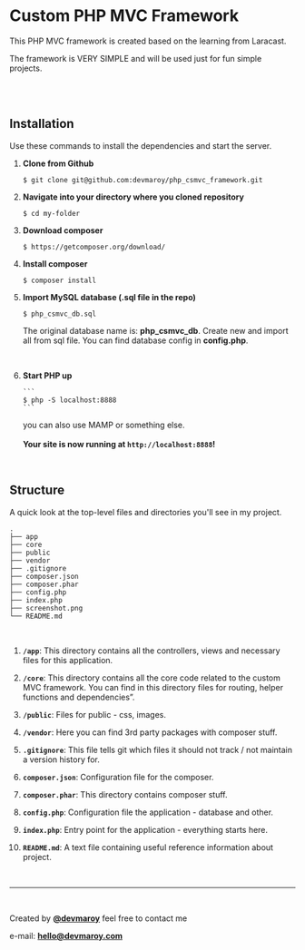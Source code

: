 # **Custom PHP MVC Framework**

This PHP MVC framework is created based on the learning from Laracast.

The framework is VERY SIMPLE and will be used just for fun simple projects.

<br>

<br>

## Installation

Use these commands to install the dependencies and start the server.

1.  **Clone from Github**

    ```
    $ git clone git@github.com:devmaroy/php_csmvc_framework.git
    ```

2.  **Navigate into your directory where you cloned repository**

    ```
    $ cd my-folder
    ```

3.  **Download composer**

    ```
    $ https://getcomposer.org/download/
    ```

4.  **Install composer**

    ```
    $ composer install
    ```

5.  **Import MySQL database (.sql file in the repo)**

    ```
    $ php_csmvc_db.sql
    ```

    The original database name is: **php_csmvc_db**. Create new and import all from sql file. You can find database config in **config.php**.

    <br>

6.  **Start PHP up**

        ```
        $ php -S localhost:8888
        ```

    you can also use MAMP or something else.
    <br>
    <br>
    **Your site is now running at `http://localhost:8888`!**

<br>

## Structure

A quick look at the top-level files and directories you'll see in my project.

    .
    ├── app
    ├── core
    ├── public
    ├── vendor
    ├── .gitignore
    ├── composer.json
    ├── composer.phar
    ├── config.php
    ├── index.php
    ├── screenshot.png
    └── README.md

<br>

1.  **`/app`**: This directory contains all the controllers, views and necessary files for this application.

2.  **`/core`**: This directory contains all the core code related to the custom MVC framework. You can find in this directory files for routing, helper functions and dependencies”.

3.  **`/public`**: Files for public - css, images.

4.  **`/vendor`**: Here you can find 3rd party packages with composer stuff.

5.  **`.gitignore`**: This file tells git which files it should not track / not
    maintain a version history for.

6.  **`composer.json`**: Configuration file for the composer.

7.  **`composer.phar`**: This directory contains composer stuff.

8.  **`config.php`**: Configuration file the application - database and other.

9.  **`index.php`**: Entry point for the application - everything starts here.

10. **`README.md`**: A text file containing useful reference information about
    project.

<br>

<hr>

<br>

Created by **[@devmaroy](https://twitter.com/devmaroy)** feel free to contact me

e-mail: **[hello@devmaroy.com](mailto:hello@devmaroy.com?subject=[GitHub]%20php_csmvc_framework)**

